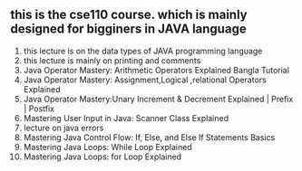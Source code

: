 

## this is the cse110 course. which is mainly designed for bigginers in JAVA language

1. this lecture is on the data types of JAVA programming language
2. this lecture is mainly on printing and comments
3. Java Operator Mastery: Arithmetic Operators Explained Bangla Tutorial
4. Java Operator Mastery: Assignment,Logical ,relational Operators Explained
5. Java Operator Mastery:Unary Increment & Decrement Explained | Prefix | Postfix
6. Mastering User Input in Java: Scanner Class Explained
7. lecture on java errors
8. Mastering Java Control Flow: If, Else, and Else If Statements Basics
9. Mastering Java Loops: While Loop Explained
10. Mastering Java Loops: for Loop Explained
